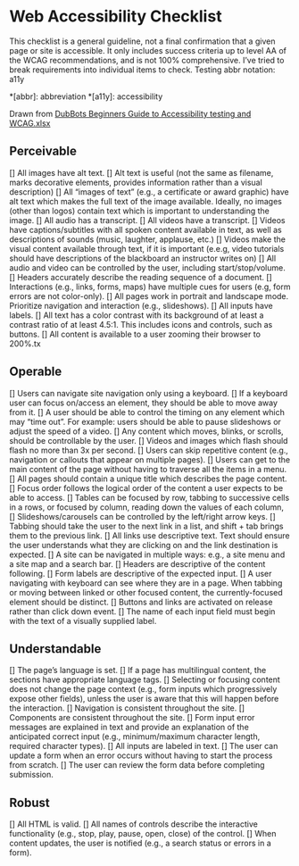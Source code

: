 # Web Accessibility Checklist
This checklist is a general guideline, not a final confirmation that a given page or site is accessible. It only includes success criteria up to level AA of the WCAG recommendations, and is not 100% comprehensive. I’ve tried to break requirements into individual items to check. Testing abbr notation: a11y

*[abbr]: abbreviation
*[a11y]: accessibility

Drawn from [DubBots Beginners Guide to Accessibility testing and WCAG.xlsx](https://docs.google.com/spreadsheets/d/1THhb_vt_bUoorw8YqxaqjjN7EJiI4eN-/edit#gid=1816335579)

## Perceivable
[] All images have alt text.
[] Alt text is useful (not the same as filename, marks decorative elements, provides information rather than a visual description)
[] All “images of text” (e.g., a certificate or award graphic) have alt text which makes the full text of the image available. Ideally, no images (other than logos) contain text which is important to understanding the image.
[] All audio has a transcript.
[] All videos have a transcript.
[] Videos have captions/subtitles with all spoken content available in text, as well as descriptions of sounds (music, laughter, applause, etc.)
[] Videos make the visual content available through text, if it is important (e.e.g, video tutorials should have descriptions of the blackboard an instructor writes on)
[] All audio and video can be controlled by the user, including start/stop/volume.
[] Headers accurately describe the reading sequence of a document.
[] Interactions (e.g., links, forms, maps) have multiple cues for users (e.g, form errors are not color-only).
[] All pages work in portrait and landscape mode. Prioritize navigation and interaction (e.g., slideshows).
[] All inputs have labels.
[] All text has a color contrast with its background of at least a contrast ratio of at least 4.5:1. This includes icons and controls, such as buttons.
[] All content is available to a user zooming their browser to 200%.tx

## Operable
[] Users can navigate site navigation only using a keyboard.
[] If a keyboard user can focus on/access an element, they should be able to move away from it.
[] A user should be able to control the timing on any element which may “time out”. For example: users should be able to pause slideshows or adjust the speed of a video.
[] Any content which moves, blinks, or scrolls, should be controllable by the user.
[] Videos and images which flash should flash no more than 3x per second.
[] Users can skip repetitive content (e.g., navigation or callouts that appear on multiple pages).
[] Users can get to the main content of the page without having to traverse all the items in a menu.
[] All pages should contain a unique title which describes the page content.
[] Focus order follows the logical order of the content a user expects to be able to access.
[] Tables can be focused by row, tabbing to successive cells in a rows, or focused by column, reading down the values of each column,
[] Slideshows/carousels can be controlled by the left/right arrow keys.
[] Tabbing should take the user to the next link in a list, and shift + tab brings them to the previous link.
[] All links use descriptive text. Text should ensure the user understands what they are clicking on and the link destination is expected.
[] A site can be navigated in multiple ways: e.g., a site menu and a site map and a search bar.
[] Headers are descriptive of the content following.
[] Form labels are descriptive of the expected input.
[] A user navigating with keyboard can see where they are in a page. When tabbing or moving between linked or other focused content, the currently-focused element should be distinct.
[] Buttons and links are activated on release rather than click down event.
[] The name of each input field must begin with the text of a visually supplied label.

## Understandable
[] The page’s language is set.
[] If a page has multilingual content, the sections have appropriate language tags.
[] Selecting or focusing content does not change the page context (e.g., form inputs which progressively expose other fields), unless the user is aware that this will happen before the interaction.
[] Navigation is consistent throughout the site.
[] Components are consistent throughout the site.
[] Form input error messages are explained in text and provide an explanation of the anticipated correct input (e.g., minimum/maximum character length, required character types).
[] All inputs are labeled in text.
[] The user can update a form when an error occurs without having to start the process from scratch.
[] The user can review the form data before completing submission.

## Robust
[] All HTML is valid.
[] All names of controls describe the interactive functionality (e.g., stop, play, pause, open, close) of the control.
[] When content updates, the user is notified (e.g., a search status or errors in a form).
